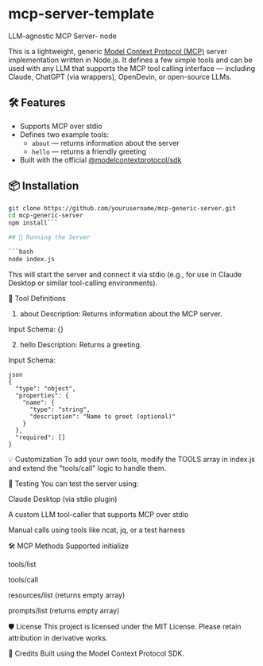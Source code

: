 # mcp-server-template
LLM-agnostic MCP Server- node

This is a lightweight, generic [Model Context Protocol (MCP)](https://github.com/modelcontext/protocol) server implementation written in Node.js. It defines a few simple tools and can be used with any LLM that supports the MCP tool calling interface — including Claude, ChatGPT (via wrappers), OpenDevin, or open-source LLMs.

## 🛠 Features

- Supports MCP over stdio
- Defines two example tools:
  - `about` — returns information about the server
  - `hello` — returns a friendly greeting
- Built with the official [@modelcontextprotocol/sdk](https://www.npmjs.com/package/@modelcontextprotocol/sdk)

## 📦 Installation

```bash
git clone https://github.com/yourusername/mcp-generic-server.git
cd mcp-generic-server
npm install```

## 🚀 Running the Server

```bash
node index.js
```
This will start the server and connect it via stdio (e.g., for use in Claude Desktop or similar tool-calling environments).

🔧 Tool Definitions
1. about
Description: Returns information about the MCP server.

Input Schema: {}

2. hello
Description: Returns a greeting.

Input Schema:
```
json
{
  "type": "object",
  "properties": {
    "name": {
      "type": "string",
      "description": "Name to greet (optional)"
    }
  },
  "required": []
}
```
💡 Customization
To add your own tools, modify the TOOLS array in index.js and extend the "tools/call" logic to handle them.

🧪 Testing
You can test the server using:

Claude Desktop (via stdio plugin)

A custom LLM tool-caller that supports MCP over stdio

Manual calls using tools like ncat, jq, or a test harness

🛠 MCP Methods Supported
initialize

tools/list

tools/call

resources/list (returns empty array)

prompts/list (returns empty array)

🛡 License
This project is licensed under the MIT License. Please retain attribution in derivative works.

🙌 Credits
Built using the Model Context Protocol SDK.

